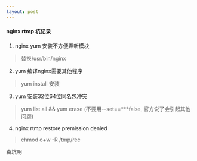 ```yaml
---
layout: post
---
```

#### nginx rtmp 坑记录  
1. nginx yum 安装不方便弄新模块  
> 替换/usr/bin/nginx  
2. yum 编译nginx需要其他程序  
> yum install 安装  
3. yum 安装32位64位同名包冲突  
> yum list all && yum erase (不要用--set==***false, 官方说了会引起其他问题) 
4. nginx rtmp restore premission denied 
> chmod o+w -R /tmp/rec 

真坑啊
 
